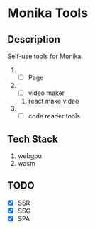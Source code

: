 # Monika Tools

## Description

Self-use tools for Monika.

1. - [ ] Page
2. - [ ] video maker
   1. react make video
3. - [ ] code reader tools

## Tech Stack

1. webgpu
2. wasm

## TODO

- [x] SSR
- [x] SSG
- [x] SPA
